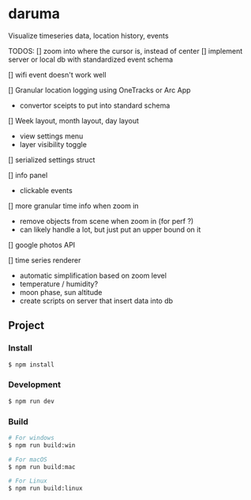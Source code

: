 # daruma

Visualize timeseries data, location history, events



TODOS:
[] zoom into where the cursor is, instead of center
[] implement server or local db with standardized event schema

[] wifi event doesn't work well

[] Granular location logging using OneTracks or Arc App
  - convertor sceipts to put into standard schema


[] Week layout, month layout, day layout
  - view settings menu
  - layer visibility toggle

[] serialized settings struct

[] info panel
  - clickable events

[] more granular time info when zoom in
  - remove objects from scene when zoom in (for perf ?)
  - can likely handle a lot, but just put an upper bound on it

[] google photos API

[] time series renderer
  - automatic simplification based on zoom level
  - temperature / humidity?
  - moon phase, sun altitude
  - create scripts on server that insert data into db

## Project

### Install

```bash
$ npm install
```

### Development

```bash
$ npm run dev
```

### Build

```bash
# For windows
$ npm run build:win

# For macOS
$ npm run build:mac

# For Linux
$ npm run build:linux
```
